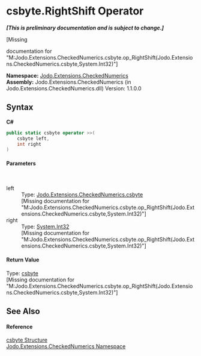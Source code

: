 # csbyte.RightShift Operator 
 _**\[This is preliminary documentation and is subject to change.\]**_

\[Missing <summary> documentation for "M:Jodo.Extensions.CheckedNumerics.csbyte.op_RightShift(Jodo.Extensions.CheckedNumerics.csbyte,System.Int32)"\]

**Namespace:**&nbsp;<a href="N_Jodo_Extensions_CheckedNumerics">Jodo.Extensions.CheckedNumerics</a><br />**Assembly:**&nbsp;Jodo.Extensions.CheckedNumerics (in Jodo.Extensions.CheckedNumerics.dll) Version: 1.1.0.0

## Syntax

**C#**<br />
``` C#
public static csbyte operator >>(
	csbyte left,
	int right
)
```


#### Parameters
&nbsp;<dl><dt>left</dt><dd>Type: <a href="T_Jodo_Extensions_CheckedNumerics_csbyte">Jodo.Extensions.CheckedNumerics.csbyte</a><br />\[Missing <param name="left"/> documentation for "M:Jodo.Extensions.CheckedNumerics.csbyte.op_RightShift(Jodo.Extensions.CheckedNumerics.csbyte,System.Int32)"\]</dd><dt>right</dt><dd>Type: <a href="https://docs.microsoft.com/dotnet/api/system.int32" target="_blank" rel="noopener noreferrer">System.Int32</a><br />\[Missing <param name="right"/> documentation for "M:Jodo.Extensions.CheckedNumerics.csbyte.op_RightShift(Jodo.Extensions.CheckedNumerics.csbyte,System.Int32)"\]</dd></dl>

#### Return Value
Type: <a href="T_Jodo_Extensions_CheckedNumerics_csbyte">csbyte</a><br />\[Missing <returns> documentation for "M:Jodo.Extensions.CheckedNumerics.csbyte.op_RightShift(Jodo.Extensions.CheckedNumerics.csbyte,System.Int32)"\]

## See Also


#### Reference
<a href="T_Jodo_Extensions_CheckedNumerics_csbyte">csbyte Structure</a><br /><a href="N_Jodo_Extensions_CheckedNumerics">Jodo.Extensions.CheckedNumerics Namespace</a><br />